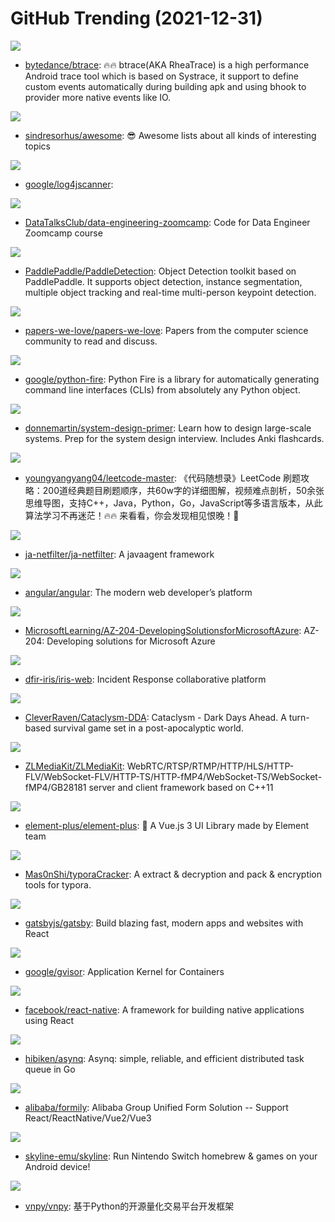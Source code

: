 # GitHub Trending (2021-12-31)

![](https://img.shields.io/badge/Kotlin-New%2049-green?style=flat-square&logo=appveyor)
- [bytedance/btrace](https://github.com/bytedance/btrace): 🔥🔥 btrace(AKA RheaTrace) is a high performance Android trace tool which is based on Systrace, it support to define custom events automatically during building apk and using bhook to provider more native events like IO.

![](https://img.shields.io/badge/none-New%20289-green?style=flat-square&logo=appveyor)
- [sindresorhus/awesome](https://github.com/sindresorhus/awesome): 😎 Awesome lists about all kinds of interesting topics

![](https://img.shields.io/badge/Go-New%20107-green?style=flat-square&logo=appveyor)
- [google/log4jscanner](https://github.com/google/log4jscanner): 

![](https://img.shields.io/badge/none-New%2059-green?style=flat-square&logo=appveyor)
- [DataTalksClub/data-engineering-zoomcamp](https://github.com/DataTalksClub/data-engineering-zoomcamp): Code for Data Engineer Zoomcamp course

![](https://img.shields.io/badge/Python-New%2028-green?style=flat-square&logo=appveyor)
- [PaddlePaddle/PaddleDetection](https://github.com/PaddlePaddle/PaddleDetection): Object Detection toolkit based on PaddlePaddle. It supports object detection, instance segmentation, multiple object tracking and real-time multi-person keypoint detection.

![](https://img.shields.io/badge/Shell-New%20275-green?style=flat-square&logo=appveyor)
- [papers-we-love/papers-we-love](https://github.com/papers-we-love/papers-we-love): Papers from the computer science community to read and discuss.

![](https://img.shields.io/badge/Python-New%20266-green?style=flat-square&logo=appveyor)
- [google/python-fire](https://github.com/google/python-fire): Python Fire is a library for automatically generating command line interfaces (CLIs) from absolutely any Python object.

![](https://img.shields.io/badge/Python-New%20342-green?style=flat-square&logo=appveyor)
- [donnemartin/system-design-primer](https://github.com/donnemartin/system-design-primer): Learn how to design large-scale systems. Prep for the system design interview. Includes Anki flashcards.

![](https://img.shields.io/badge/none-New%2089-green?style=flat-square&logo=appveyor)
- [youngyangyang04/leetcode-master](https://github.com/youngyangyang04/leetcode-master): 《代码随想录》LeetCode 刷题攻略：200道经典题目刷题顺序，共60w字的详细图解，视频难点剖析，50余张思维导图，支持C++，Java，Python，Go，JavaScript等多语言版本，从此算法学习不再迷茫！🔥🔥 来看看，你会发现相见恨晚！🚀

![](https://img.shields.io/badge/Java-New%20114-green?style=flat-square&logo=appveyor)
- [ja-netfilter/ja-netfilter](https://github.com/ja-netfilter/ja-netfilter): A javaagent framework

![](https://img.shields.io/badge/TypeScript-New%2035-green?style=flat-square&logo=appveyor)
- [angular/angular](https://github.com/angular/angular): The modern web developer’s platform

![](https://img.shields.io/badge/C%23-New%2021-green?style=flat-square&logo=appveyor)
- [MicrosoftLearning/AZ-204-DevelopingSolutionsforMicrosoftAzure](https://github.com/MicrosoftLearning/AZ-204-DevelopingSolutionsforMicrosoftAzure): AZ-204: Developing solutions for Microsoft Azure

![](https://img.shields.io/badge/JavaScript-New%2011-green?style=flat-square&logo=appveyor)
- [dfir-iris/iris-web](https://github.com/dfir-iris/iris-web): Incident Response collaborative platform

![](https://img.shields.io/badge/C%2B%2B-New%2042-green?style=flat-square&logo=appveyor)
- [CleverRaven/Cataclysm-DDA](https://github.com/CleverRaven/Cataclysm-DDA): Cataclysm - Dark Days Ahead. A turn-based survival game set in a post-apocalyptic world.

![](https://img.shields.io/badge/C%2B%2B-New%2026-green?style=flat-square&logo=appveyor)
- [ZLMediaKit/ZLMediaKit](https://github.com/ZLMediaKit/ZLMediaKit): WebRTC/RTSP/RTMP/HTTP/HLS/HTTP-FLV/WebSocket-FLV/HTTP-TS/HTTP-fMP4/WebSocket-TS/WebSocket-fMP4/GB28181 server and client framework based on C++11

![](https://img.shields.io/badge/Vue-New%2086-green?style=flat-square&logo=appveyor)
- [element-plus/element-plus](https://github.com/element-plus/element-plus): 🎉 A Vue.js 3 UI Library made by Element team

![](https://img.shields.io/badge/Python-New%2030-green?style=flat-square&logo=appveyor)
- [Mas0nShi/typoraCracker](https://github.com/Mas0nShi/typoraCracker): A extract & decryption and pack & encryption tools for typora.

![](https://img.shields.io/badge/JavaScript-New%2031-green?style=flat-square&logo=appveyor)
- [gatsbyjs/gatsby](https://github.com/gatsbyjs/gatsby): Build blazing fast, modern apps and websites with React

![](https://img.shields.io/badge/Go-New%2050-green?style=flat-square&logo=appveyor)
- [google/gvisor](https://github.com/google/gvisor): Application Kernel for Containers

![](https://img.shields.io/badge/JavaScript-New%2042-green?style=flat-square&logo=appveyor)
- [facebook/react-native](https://github.com/facebook/react-native): A framework for building native applications using React

![](https://img.shields.io/badge/Go-New%2071-green?style=flat-square&logo=appveyor)
- [hibiken/asynq](https://github.com/hibiken/asynq): Asynq: simple, reliable, and efficient distributed task queue in Go

![](https://img.shields.io/badge/TypeScript-New%2067-green?style=flat-square&logo=appveyor)
- [alibaba/formily](https://github.com/alibaba/formily): Alibaba Group Unified Form Solution -- Support React/ReactNative/Vue2/Vue3

![](https://img.shields.io/badge/C%2B%2B-New%2056-green?style=flat-square&logo=appveyor)
- [skyline-emu/skyline](https://github.com/skyline-emu/skyline): Run Nintendo Switch homebrew & games on your Android device!

![](https://img.shields.io/badge/Python-New%2012-green?style=flat-square&logo=appveyor)
- [vnpy/vnpy](https://github.com/vnpy/vnpy): 基于Python的开源量化交易平台开发框架

